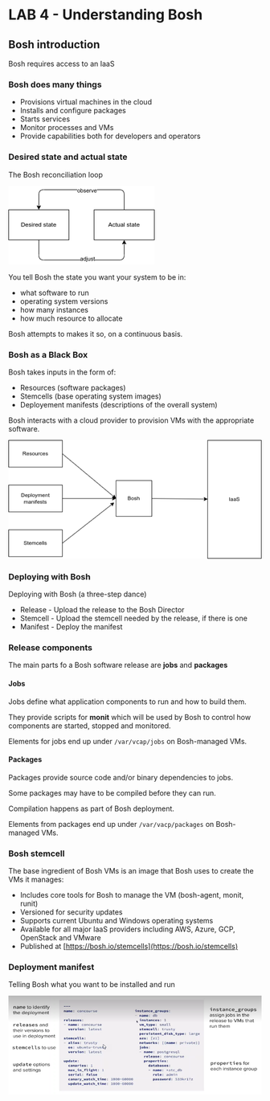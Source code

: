 # LAB 4 - Understanding Bosh

## Bosh introduction

Bosh requires access to an IaaS
  
### Bosh does many things

- Provisions virtual machines in the cloud
- Installs and configure packages
- Starts services
- Monitor processes and VMs
- Provide capabilities both for developers and operators

### Desired state and actual state

The Bosh reconciliation loop

![Bosh desired state](bosh_desired_state.drawio.png)

You tell Bosh the state you want your system to be in:

- what software to run
- operating system versions
- how many instances
- how much resource to allocate

Bosh attempts to makes it so, on a continuous basis.

### Bosh as a Black Box

Bosh takes inputs in the form of:

- Resources (software packages)
- Stemcells (base operating system images)
- Deployement manifests (descriptions of the overall system)

Bosh interacts with a cloud provider to provision VMs with the appropriate software.

![Bosh as a Black Box](bosh_as-black_box.drawio.png)

### Deploying with Bosh

Deploying with Bosh (a three-step dance)

- Release - Upload the release to the Bosh Director
- Stemcell - Upload the stemcell needed by the release, if there is one
- Manifest - Deploy the manifest

### Release components

The main parts fo a Bosh software release are **jobs** and **packages**

#### Jobs

Jobs define what application components to run and how to build them.

They provide scripts for **monit** which will be used by Bosh to control how components are started, stopped and monitored.

Elements for jobs end up under `/var/vcap/jobs` on Bosh-managed VMs.

#### Packages

Packages provide source code and/or binary dependencies to jobs.

Some packages may have to be compiled before they can run.

Compilation happens as part of Bosh deployment.

Elements from packages end up under `/var/vacp/packages` on Bosh-managed VMs.

### Bosh stemcell

The base ingredient of Bosh VMs is an image that Bosh uses to create the VMs it manages:

- Includes core tools for Bosh to manage the VM (bosh-agent, monit, runit)
- Versioned for security updates
- Supports current Ubuntu and Windows operating systems
- Available for all major IaaS providers including AWS, Azure, GCP, OpenStack and VMware
- Published at [https://bosh.io/stemcells](https://bosh.io/stemcells)

### Deployment manifest

Telling Bosh what you want to be installed and run

![Bosh manifest](bosh_manifest.png)